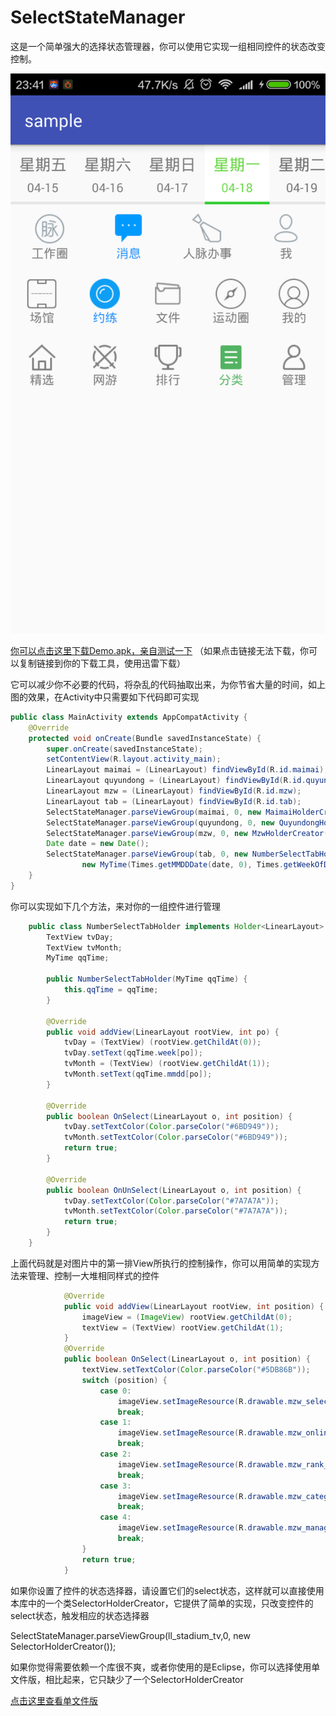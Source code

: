# SelectStateManager
这是一个简单强大的选择状态管理器，你可以使用它实现一组相同控件的状态改变控制。

![Animation](image/4.png)



 [你可以点击这里下载Demo.apk，亲自测试一下](https://github.com/KaiXuan666/SelectStateManager/blob/master/image/sample.apk?raw=true)
 （如果点击链接无法下载，你可以复制链接到你的下载工具，使用迅雷下载）

它可以减少你不必要的代码，将杂乱的代码抽取出来，为你节省大量的时间，如上图的效果，在Activity中只需要如下代码即可实现



```java
public class MainActivity extends AppCompatActivity {
    @Override
    protected void onCreate(Bundle savedInstanceState) {
        super.onCreate(savedInstanceState);
        setContentView(R.layout.activity_main);
        LinearLayout maimai = (LinearLayout) findViewById(R.id.maimai);
        LinearLayout quyundong = (LinearLayout) findViewById(R.id.quyundong);
        LinearLayout mzw = (LinearLayout) findViewById(R.id.mzw);
        LinearLayout tab = (LinearLayout) findViewById(R.id.tab);
        SelectStateManager.parseViewGroup(maimai, 0, new MaimaiHolderCreator());
        SelectStateManager.parseViewGroup(quyundong, 0, new QuyundongHolderCreator());
        SelectStateManager.parseViewGroup(mzw, 0, new MzwHolderCreator());
        Date date = new Date();
        SelectStateManager.parseViewGroup(tab, 0, new NumberSelectTabHolderCreator(
                new MyTime(Times.getMMDDDate(date, 0), Times.getWeekOfDate(date, 0))));
    }
}
```



你可以实现如下几个方法，来对你的一组控件进行管理



```java
    public class NumberSelectTabHolder implements Holder<LinearLayout> {
        TextView tvDay;
        TextView tvMonth;
        MyTime qqTime;

        public NumberSelectTabHolder(MyTime qqTime) {
            this.qqTime = qqTime;
        }

        @Override
        public void addView(LinearLayout rootView, int po) {
            tvDay = (TextView) (rootView.getChildAt(0));
            tvDay.setText(qqTime.week[po]);
            tvMonth = (TextView) (rootView.getChildAt(1));
            tvMonth.setText(qqTime.mmdd[po]);
        }

        @Override
        public boolean OnSelect(LinearLayout o, int position) {
            tvDay.setTextColor(Color.parseColor("#6BD949"));
            tvMonth.setTextColor(Color.parseColor("#6BD949"));
            return true;
        }

        @Override
        public boolean OnUnSelect(LinearLayout o, int position) {
            tvDay.setTextColor(Color.parseColor("#7A7A7A"));
            tvMonth.setTextColor(Color.parseColor("#7A7A7A"));
            return true;
        }
    }
```



上面代码就是对图片中的第一排View所执行的控制操作，你可以用简单的实现方法来管理、控制一大堆相同样式的控件



```java
            @Override
            public void addView(LinearLayout rootView, int position) {
                imageView = (ImageView) rootView.getChildAt(0);
                textView = (TextView) rootView.getChildAt(1);
            }
            @Override
            public boolean OnSelect(LinearLayout o, int position) {
                textView.setTextColor(Color.parseColor("#5DB86B"));
                switch (position) {
                    case 0:
                        imageView.setImageResource(R.drawable.mzw_selected_pressed);
                        break;
                    case 1:
                        imageView.setImageResource(R.drawable.mzw_online_pressed);
                        break;
                    case 2:
                        imageView.setImageResource(R.drawable.mzw_rank_pressed);
                        break;
                    case 3:
                        imageView.setImageResource(R.drawable.mzw_category_pressed);
                        break;
                    case 4:
                        imageView.setImageResource(R.drawable.mzw_manager_pressed);
                        break;
                }
                return true;
            }
```



如果你设置了控件的状态选择器，请设置它们的select状态，这样就可以直接使用本库中的一个类SelectorHolderCreator，它提供了简单的实现，只改变控件的select状态，触发相应的状态选择器

SelectStateManager.parseViewGroup(ll_stadium_tv,0, new SelectorHolderCreator());

如果你觉得需要依赖一个库很不爽，或者你使用的是Eclipse，你可以选择使用单文件版，相比起来，它只缺少了一个SelectorHolderCreator

[点击这里查看单文件版](image/SelectStateManager.java)

